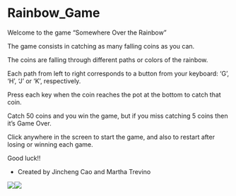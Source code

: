 # Rainbow_Game
Welcome to the game “Somewhere Over the Rainbow”

The game consists in catching as many falling coins as you can. 

The coins are falling through different paths or colors of the rainbow. 

Each path from left to right corresponds to a button from your keyboard: ‘G’, ‘H’, ‘J’ or ‘K’, respectively.

Press each key when the coin reaches the pot at the bottom to catch that coin.

Catch 50 coins and you win the game, but if you miss catching 5 coins then it’s Game Over.

Click anywhere in the screen to start the game, and also to restart after losing or winning each game.

Good luck!!



- Created by Jincheng Cao and Martha Trevino

![](https://cloud.githubusercontent.com/assets/8760999/6631485/65f46796-c8fd-11e4-8826-f7946b2e434e.png)![](https://cloud.githubusercontent.com/assets/8760999/6631483/6363d070-c8fd-11e4-9cc6-24e3033f0223.png)
